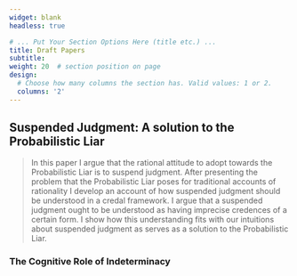 ```yaml
---
widget: blank
headless: true

# ... Put Your Section Options Here (title etc.) ...
title: Draft Papers
subtitle:
weight: 20  # section position on page
design:
  # Choose how many columns the section has. Valid values: 1 or 2.
  columns: '2'
---
```


## Suspended Judgment: A solution to the Probabilistic Liar
> In this paper I argue that the rational attitude to adopt towards the Probabilistic Liar is to suspend judgment. After presenting the problem that the Probabilistic Liar poses for traditional accounts of rationality I develop an account of how suspended judgment should be understood in a credal framework. I argue that a suspended judgment ought to be understood as having imprecise credences of a certain form. I show how this understanding fits with our intuitions about suspended judgment as serves as a solution to the Probabilistic Liar. 




### The Cognitive Role of Indeterminacy

